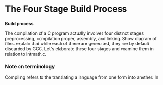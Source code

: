 # The Four Stage Build Process

###

**Build process**

The compilation of a C program actually involves four distinct stages: preprocessing, compilation proper, assembly, and linking. Show diagram of files. explain that while each of these are generated, they are by default discarded by GCC. Let's elaborate these four stages and examine them in relation to intmath.c.&#x20;

### Note on terminology

Compiling refers to the translating a language from one form into another. In&#x20;

<figure><img src="../.gitbook/assets/Group 81.png" alt=""><figcaption></figcaption></figure>
